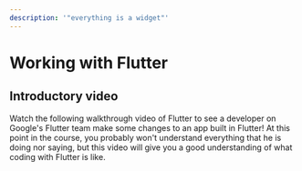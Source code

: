 ```yaml
---
description: '"everything is a widget"'
---
```


# Working with Flutter

## Introductory video

Watch the following walkthrough video of Flutter to see a developer on Google's Flutter team make some changes to an app built in Flutter! At this point in the course, you probably won't understand everything that he is doing nor saying, but this video will give you a good understanding of what coding with Flutter is like.

